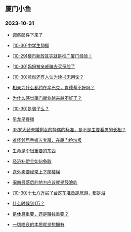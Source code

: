 ## 厦门小鱼 
### 2023-10-31

+ [调薪邮件下来了](http://bbs.xmfish.com/read-htm-tid-18097386.html)

+ [[10-30]中学生抑郁](http://bbs.xmfish.com/read-htm-tid-18097192.html)

+ [[10-29]楼市新政其实就是推广厦门经验！](http://bbs.xmfish.com/read-htm-tid-18097176.html)

+ [[10-30]妈妈被亲戚骗去买保险了](http://bbs.xmfish.com/read-htm-tid-18097352.html)

+ [[10-30]竟然还有人认为读书无用论？](http://bbs.xmfish.com/read-htm-tid-18097400.html)

+ [相亲为什么都约在星巴克，肯德基不好吗？](http://bbs.xmfish.com/read-htm-tid-18097399.html)

+ [为什么感觉厦门就业越来越不好了？](http://bbs.xmfish.com/read-htm-tid-18097398.html)

+ [[10-30]是骗子么？](http://bbs.xmfish.com/read-htm-tid-18097254.html)

+ [早龙早餐摊](http://bbs.xmfish.com/read-htm-tid-18097185.html)

+ [35岁大龄未婚剩女的择偶的标准，是不是主要看男的长相？](http://bbs.xmfish.com/read-htm-tid-18097407.html)

+ [难怪邻居手握五套房，在厦门捡垃圾](http://bbs.xmfish.com/read-htm-tid-18097521.html)

+ [生命是个很重要的东西](http://bbs.xmfish.com/read-htm-tid-18097253.html)

+ [经济补偿金如何争取](http://bbs.xmfish.com/read-htm-tid-18097506.html)

+ [送外卖要经常上下爬楼梯](http://bbs.xmfish.com/read-htm-tid-18097391.html)

+ [闽南最落后的地方应该就是鼓浪屿](http://bbs.xmfish.com/read-htm-tid-18097453.html)

+ [[10-30]十七八万买了台这车准备跑旅游，都是泪](http://bbs.xmfish.com/read-htm-tid-18097627.html)

+ [什么时候到1万？](http://bbs.xmfish.com/read-htm-tid-18097603.html)

+ [是休息重要，还是赚钱重要？](http://bbs.xmfish.com/read-htm-tid-18097572.html)

+ [一切唱衰的本质就是想拥有](http://bbs.xmfish.com/read-htm-tid-18097525.html)

